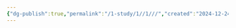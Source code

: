 ```yaml
---
{"dg-publish":true,"permalink":"/1-study/1//1///","created":"2024-12-24T11:53:02.596+09:00","updated":"2025-06-03T20:07:19.708+09:00"}
---
```


